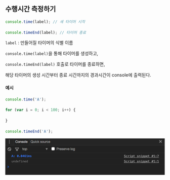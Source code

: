## 수행시간 측정하기

```javascript
console.time(label); // 새 타이머 시작

console.timeEnd(label); // 타이머 종료
```

`label` : 만들어질 타이머의 식별 이름

`console.time(label)`을 통해 타이머를 생성하고,

`console.timeEnd(label)` 호출로 타이머를 종료하면,

 해당 타이머의 생성 시간부터 종료 시간까지의 경과시간이 console에 출력된다.

#### 예시

```javascript
console.time('A');

for (var i = 0; i < 100; i++) {

}

console.timeEnd('A');
```

![screenshot](./track-elapsed-time-using-console.time().png)
